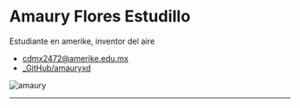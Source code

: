 # Amaury Flores Estudillo

Estudiante en amerike, inventor del aire

- [cdmx2472@amerike.edu.mx](cdmx2472@amerike.edu.mx)
- [_GitHub/amauryxd](https://github.com/amauryxd)

![amaury](../img/amaury.jpg)

---
